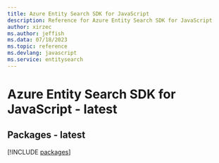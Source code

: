 ```yaml
---
title: Azure Entity Search SDK for JavaScript
description: Reference for Azure Entity Search SDK for JavaScript
author: xirzec
ms.author: jeffish
ms.data: 07/18/2023
ms.topic: reference
ms.devlang: javascript
ms.service: entitysearch
---
```

# Azure Entity Search SDK for JavaScript - latest
## Packages - latest
[!INCLUDE [packages](entity-search-index.md)]